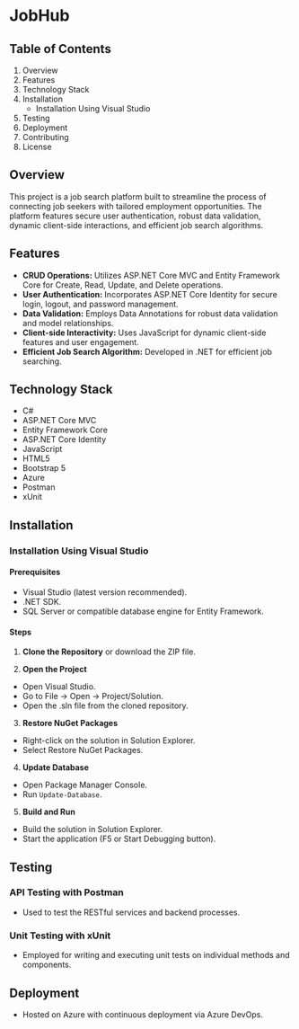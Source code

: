 # JobHub

## Table of Contents

1. Overview
2. Features
3. Technology Stack
4. Installation
    - Installation Using Visual Studio
5. Testing
6. Deployment
7. Contributing
8. License

## Overview

This project is a job search platform built to streamline the process of connecting job seekers with tailored employment opportunities. The platform features secure user authentication, robust data validation, dynamic client-side interactions, and efficient job search algorithms.

## Features

- **CRUD Operations:** Utilizes ASP.NET Core MVC and Entity Framework Core for Create, Read, Update, and Delete operations.
- **User Authentication:** Incorporates ASP.NET Core Identity for secure login, logout, and password management.
- **Data Validation:** Employs Data Annotations for robust data validation and model relationships.
- **Client-side Interactivity:** Uses JavaScript for dynamic client-side features and user engagement.
- **Efficient Job Search Algorithm:** Developed in .NET for efficient job searching.

## Technology Stack

- C#
- ASP.NET Core MVC
- Entity Framework Core
- ASP.NET Core Identity
- JavaScript
- HTML5
- Bootstrap 5
- Azure
- Postman
- xUnit

## Installation

### Installation Using Visual Studio

#### Prerequisites

- Visual Studio (latest version recommended).
- .NET SDK.
- SQL Server or compatible database engine for Entity Framework.

#### Steps

1. **Clone the Repository**
or download the ZIP file.

2. **Open the Project**
- Open Visual Studio.
- Go to File -> Open -> Project/Solution.
- Open the .sln file from the cloned repository.

3. **Restore NuGet Packages**
- Right-click on the solution in Solution Explorer.
- Select Restore NuGet Packages.

4. **Update Database**
- Open Package Manager Console.
- Run `Update-Database`.

5. **Build and Run**
- Build the solution in Solution Explorer.
- Start the application (F5 or Start Debugging button).

## Testing

### API Testing with Postman

- Used to test the RESTful services and backend processes.

### Unit Testing with xUnit

- Employed for writing and executing unit tests on individual methods and components.

## Deployment

- Hosted on Azure with continuous deployment via Azure DevOps.
